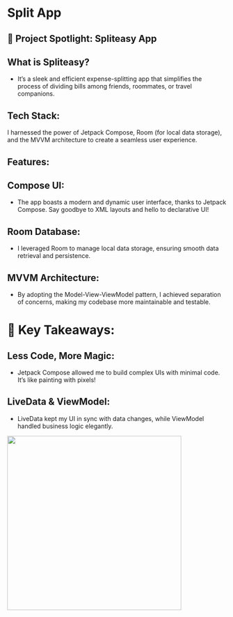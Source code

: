 # Split App

## 📱 Project Spotlight: Spliteasy App

## What is Spliteasy? 
- It’s a sleek and efficient expense-splitting app that simplifies the process of dividing bills among friends, roommates, or travel companions.

## Tech Stack:
I harnessed the power of Jetpack Compose, Room (for local data storage), and the MVVM architecture to create a seamless user experience.

## Features:

## Compose UI: 
- The app boasts a modern and dynamic user interface, thanks to Jetpack Compose. Say goodbye to XML layouts and hello to declarative UI!
## Room Database: 
- I leveraged Room to manage local data storage, ensuring smooth data retrieval and persistence.
## MVVM Architecture: 
- By adopting the Model-View-ViewModel pattern, I achieved separation of concerns, making my codebase more maintainable and testable.

# 🌟 Key Takeaways:

## Less Code, More Magic: 
- Jetpack Compose allowed me to build complex UIs with minimal code. It’s like painting with pixels!
## LiveData & ViewModel: 
- LiveData kept my UI in sync with data changes, while ViewModel handled business logic elegantly.

<img src="https://github.com/ViditSavaliya19/spliteasy/assets/77187106/91f9c2cd-befe-468d-8f13-a66d90fb5825" width ="400"/>
